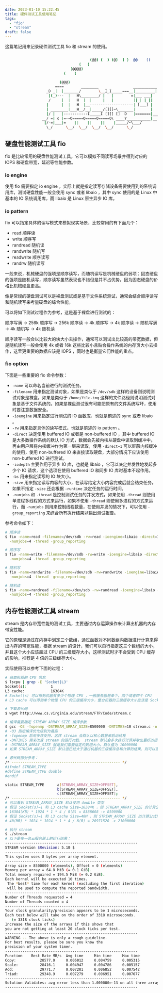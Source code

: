 ```yaml
---
date: 2023-01-10 15:22:45
title: 硬件测试工具使用笔记
tags:
  - "fio"
  - "stream"
draft: false
---
```


这篇笔记用来记录硬件测试工具 fio 和 stream 的使用。

<!--more-->

```bash

                                       (@@) (  ) (@)  ( )  @@    ()    @     O     @     O      @
                                  (   )
                              (@@@@)
                           (    )

                         (@@@)
                       ====        ________                ___________
                   _D _|  |_______/        \__I_I_____===__|_________|
                    |(_)---  |   H\________/ |   |        =|___ ___|      _________________
                    /     |  |   H  |  |     |   |         ||_| |_||     _|                \_____A
                   |      |  |   H  |__--------------------| [___] |   =|                        |
                   | ________|___H__/__|_____/[][]~\_______|       |   -|                        |
                   |/ |   |-----------I_____I [][] []  D   |=======|____|________________________|_
                 __/ =| o |=-~O=====O=====O=====O\ ____Y___________|__|__________________________|_
                  |/-=|___|=    ||    ||    ||    |_____/~\___/          |_D__D__D_|  |_D__D__D_|
                   \_/      \__/  \__/  \__/  \__/      \_/               \_/   \_/    \_/   \_/

```

## 硬盘性能测试工具 fio

fio 是比较常用的硬盘性能测试工具，它可以模拟不同读写场景并得到对应的 IOPS 和硬盘带宽，延迟等性能参数。

### io engine

使用 fio 需要指定 io engine ，实际上就是指定读写存储设备需要使用到的系统调用库，测试硬盘性能一般会使用 sync 或者 libaio ，其中 sync 使用的是 Linux 中基本的 IO 系统调用库，而 libaio 是 Linux 原生异步 IO 库。

### io pattern

fio 可以指定具体的读写模式来模拟现实场景，比较常用的有下面几个：

- read 顺序读
- write 顺序写
- randread 随机读
- randwrite 随机写
- readwrite 顺序读写
- randrw 随机读写

一般来说，机械硬盘的强项是顺序读写，而随机读写是机械硬盘的弱项；固态硬盘的强项是随机读写，顺序读写虽然表现也不错但是并不占优势，因为固态硬盘的价格比机械硬盘更高。

像是常规的硬盘测试可以是裸盘测试或是基于文件系统测试，通常会结合顺序读写和随机读写来考量硬盘的综合性能。

可以将如下测试过程作为参考，这是基于裸盘进行测试的：

顺序写满 -> 256k 顺序写 -> 256k 顺序读 -> 4k 顺序写 -> 4k 顺序读 -> 随机写满 -> 4k 随机写 -> 4k 随机读

顺序读写一般会以比较大的块大小去操作，通常可以测试出比较高的带宽数据，但是随机读写一般会使用 4k 或者 16k 这些比较小且贴合操作系统的内存页大小去操作，这里更重要的数据应该是 IOPS ，同时也是衡量它们性能的重点。

### fio option

下面是一些重要的 fio 命令参数：

- `-name` 可以命名当前进行的测试任务。
- `-filename` 用来指定测试对象，如果是类似于 `/dev/sdb` 这样的设备则说明测试对象是裸盘，如果是类似于 `/home/file.img` 这样的文件路径则说明测试对象是基于文件系统的。如果是裸盘测试很有可能把原有的文件系统写坏，使用时要注意数据安全。
- `-ioengine` 用来指定进行测试的 IO 函数库，也就是前述的 sync 或者 libaio 。
- `-rw` 用来指定具体的读写模式，也就是前述的 io pattern 。
- `-direct` 决定使用 buffered IO 或者是 non-buffered IO ，其中 buffered IO 是大多数操作系统的默认 IO 方式，数据会先被内核从硬盘中读取到缓冲中，再由用户层将内核缓冲作为第一层来读取，使用 `-direct=1` 可以屏蔽内核缓冲的使用，使用 non-buffered IO 来直接读取硬盘，大部分情况下应该使用 non-buffered IO 进行测试。
- `-iodepth` 主要作用于异步 IO 库，也就是 libaio ，它可以决定并发性地发起多少个 IO 请求，这个选项在使用 buffered IO 和同步 IO 库时基本不起作用。
- `-bs` 用来指定读写的 IO 块大小。
- `-size` 用来指定读写内容的大小，在读写给定大小内容完成后就会结束任务，如果不指定 `-size` 还会根据 `-runtime` 决定任务的运行时间。
- `-numjobs` 和 `-thread` 是控制测试任务的并发方式，如果使用 `-thread` 则使用单进程多线程的方式来运行，如果不使用 `-thread` 则使用多进程的方式来运行，而 `-numjobs` 则用来控制线程数量，在使用并发的情况下，可以使用 `-group_reporting` 来综合所有执行结果以输出测试报告。

参考命令如下：

```bash
# 顺序读
$ fio -name=read -filename=/dev/sdb -rw=read -ioengine=libaio -direct=1 -iodepth=32 -bs=256k -size=8G \
  -numjobs=4 -thread -group_reporting

# 顺序写
$ fio -name=write -filename=/dev/sdb -rw=write -ioengine=libaio -direct=1 -iodepth=32 -bs=256k -size=8G \
  -numjobs=4 -thread -group_reporting

# 随机写
$ fio -name=randwrite -filename=/dev/sdb -rw=randwrite -ioengine=libaio -direct=1 -iodepth=32 -bs=4k -size=8G \
  -numjobs=4 -thread -group_reporting

# 随机读
$ fio -name=randread -filename=/dev/sdb -rw=randread -ioengine=libaio -direct=1 -iodepth=32 -bs=4k -size=8G \
  -numjobs=4 -thread -group_reporting
```

## 内存性能测试工具 stream

stream 是内存带宽性能的测试工具，主要通过内存运算操作来计算出机器的内存带宽性能。

它的原理是通过在内存中划定三个数组，通过函数对不同数组内数据进行计算来得出内存的带宽性能，根据 stream 的设计，我们可以自行指定这三个数组的大小，并且这个大小应该超过 CPU 的三级缓存大小，这样测试时才不会受到 CPU 缓存的影响，推荐是 4 倍的三级缓存大小。

实际使用可以参考下面的过程：

```bash
# 获取机器的 CPU 信息
$ lscpu | grep -E 'Socket|L3'
Socket(s):           1
L3 cache:            16384K
# Socket(s) 可以得到机器有多少个物理 CPU ，一般服务器是单个，两个或者四个 CPU
# L3 cache 可以得到单个物理 CPU 的三级缓存大小，整台机器的三级缓存大小应该是 Socket(s) * L3 cache Size

# 下载源代码
$ wget http://www.cs.virginia.edu/stream/FTP/Code/stream.c

# 编译需要确定 STREAM_ARRAY_SIZE 编译参数
$ gcc -O3 -fopenmp -DSTREAM_ARRAY_SIZE=8500000 -DNTIMES=10 stream.c -o stream
# -O3 指定编译优化级别为最高
# -fopenmp 启用多核支持，这样 stream 会默认以核心数量来启动线程
# -DNTIMES 用来改变 stream 的运行次数， stream 默认会多次执行计算并取出最好的运行结果，默认值为 10
# -DSTREAM_ARRAY_SIZE 就是我们需要指定的数组大小，默认值为 10000000
# 如果 STREAM_ARRAY_SIZE 默认值已经大于通过机器的三级缓存总和计算的结果，则可以直接保持这个默认值

# 源代码部分参考：
/* -------------------------------------------------- */
#ifndef STREAM_TYPE
#define STREAM_TYPE double
#endif

static STREAM_TYPE      a[STREAM_ARRAY_SIZE+OFFSET],
                        b[STREAM_ARRAY_SIZE+OFFSET],
                        c[STREAM_ARRAY_SIZE+OFFSET];
/* -------------------------------------------------- */
# 可以看到 STREAM_ARRAY_SIZE 默认使用 double 类型
# 假设 Socket(s)=1 和 L3 cache Size=16384K ，则 STREAM_ARRAY_SIZE 的计算公式为：
# 16384(KB) * 1024 * 1 * 4 / 8(B) = 8388608 -> 8500000
# 假设 Socket(s)=1 和 L3 cache Size=40M ，则 STREAM_ARRAY_SIZE 的计算公式为：
# 40(MB) * 1024 * 1024 * 1 * 4 / 8(B) = 20971520 -> 21000000

# 执行 stream
$ ./stream
# 以下是在一台云服务器上的运行结果：
-------------------------------------------------------------
STREAM version $Revision: 5.10 $
-------------------------------------------------------------
This system uses 8 bytes per array element.
-------------------------------------------------------------
Array size = 8500000 (elements), Offset = 0 (elements)
Memory per array = 64.8 MiB (= 0.1 GiB).
Total memory required = 194.5 MiB (= 0.2 GiB).
Each kernel will be executed 10 times.
 The *best* time for each kernel (excluding the first iteration)
 will be used to compute the reported bandwidth.
-------------------------------------------------------------
Number of Threads requested = 4
Number of Threads counted = 4
-------------------------------------------------------------
Your clock granularity/precision appears to be 1 microseconds.
Each test below will take on the order of 3318 microseconds.
   (= 3318 clock ticks)
Increase the size of the arrays if this shows that
you are not getting at least 20 clock ticks per test.
-------------------------------------------------------------
WARNING -- The above is only a rough guideline.
For best results, please be sure you know the
precision of your system timer.
-------------------------------------------------------------
Function    Best Rate MB/s  Avg time     Min time     Max time
Copy:           28577.0     0.005012     0.004759     0.005315
Scale:          28416.1     0.004947     0.004786     0.005157
Add:            29771.7     0.007201     0.006852     0.007542
Triad:          29348.9     0.007279     0.006951     0.007677
-------------------------------------------------------------
Solution Validates: avg error less than 1.000000e-13 on all three arrays
-------------------------------------------------------------
```
